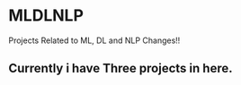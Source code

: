 # MLDLNLP
Projects Related to ML, DL and NLP
Changes!!


## Currently i have Three projects in here.
